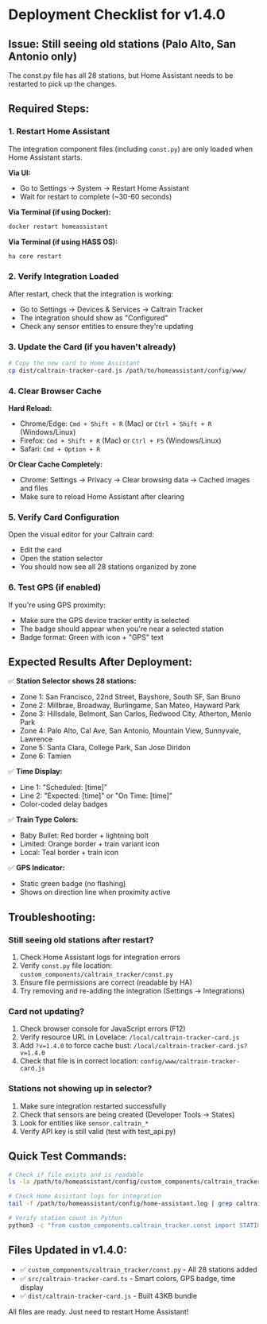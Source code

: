 # Deployment Checklist for v1.4.0

## Issue: Still seeing old stations (Palo Alto, San Antonio only)

The const.py file has all 28 stations, but Home Assistant needs to be restarted to pick up the changes.

## Required Steps:

### 1. Restart Home Assistant
The integration component files (including `const.py`) are only loaded when Home Assistant starts.

**Via UI:**
- Go to Settings → System → Restart Home Assistant
- Wait for restart to complete (~30-60 seconds)

**Via Terminal (if using Docker):**
```bash
docker restart homeassistant
```

**Via Terminal (if using HASS OS):**
```bash
ha core restart
```

### 2. Verify Integration Loaded
After restart, check that the integration is working:
- Go to Settings → Devices & Services → Caltrain Tracker
- The integration should show as "Configured"
- Check any sensor entities to ensure they're updating

### 3. Update the Card (if you haven't already)
```bash
# Copy the new card to Home Assistant
cp dist/caltrain-tracker-card.js /path/to/homeassistant/config/www/
```

### 4. Clear Browser Cache
**Hard Reload:**
- Chrome/Edge: `Cmd + Shift + R` (Mac) or `Ctrl + Shift + R` (Windows/Linux)
- Firefox: `Cmd + Shift + R` (Mac) or `Ctrl + F5` (Windows/Linux)
- Safari: `Cmd + Option + R`

**Or Clear Cache Completely:**
- Chrome: Settings → Privacy → Clear browsing data → Cached images and files
- Make sure to reload Home Assistant after clearing

### 5. Verify Card Configuration
Open the visual editor for your Caltrain card:
- Edit the card
- Open the station selector
- You should now see all 28 stations organized by zone

### 6. Test GPS (if enabled)
If you're using GPS proximity:
- Make sure the GPS device tracker entity is selected
- The badge should appear when you're near a selected station
- Badge format: Green with icon + "GPS" text

## Expected Results After Deployment:

✅ **Station Selector shows 28 stations:**
- Zone 1: San Francisco, 22nd Street, Bayshore, South SF, San Bruno
- Zone 2: Millbrae, Broadway, Burlingame, San Mateo, Hayward Park
- Zone 3: Hillsdale, Belmont, San Carlos, Redwood City, Atherton, Menlo Park
- Zone 4: Palo Alto, Cal Ave, San Antonio, Mountain View, Sunnyvale, Lawrence
- Zone 5: Santa Clara, College Park, San Jose Diridon
- Zone 6: Tamien

✅ **Time Display:**
- Line 1: "Scheduled: [time]"
- Line 2: "Expected: [time]" or "On Time: [time]"
- Color-coded delay badges

✅ **Train Type Colors:**
- Baby Bullet: Red border + lightning bolt
- Limited: Orange border + train variant icon
- Local: Teal border + train icon

✅ **GPS Indicator:**
- Static green badge (no flashing)
- Shows on direction line when proximity active

## Troubleshooting:

### Still seeing old stations after restart?
1. Check Home Assistant logs for integration errors
2. Verify `const.py` file location: `custom_components/caltrain_tracker/const.py`
3. Ensure file permissions are correct (readable by HA)
4. Try removing and re-adding the integration (Settings → Integrations)

### Card not updating?
1. Check browser console for JavaScript errors (F12)
2. Verify resource URL in Lovelace: `/local/caltrain-tracker-card.js`
3. Add `?v=1.4.0` to force cache bust: `/local/caltrain-tracker-card.js?v=1.4.0`
4. Check that file is in correct location: `config/www/caltrain-tracker-card.js`

### Stations not showing up in selector?
1. Make sure integration restarted successfully
2. Check that sensors are being created (Developer Tools → States)
3. Look for entities like `sensor.caltrain_*`
4. Verify API key is still valid (test with test_api.py)

## Quick Test Commands:

```bash
# Check if file exists and is readable
ls -la /path/to/homeassistant/config/custom_components/caltrain_tracker/const.py

# Check Home Assistant logs for integration
tail -f /path/to/homeassistant/config/home-assistant.log | grep caltrain

# Verify station count in Python
python3 -c "from custom_components.caltrain_tracker.const import STATIONS; print(f'Total stations: {len(STATIONS)} stop IDs')"
```

## Files Updated in v1.4.0:

- ✅ `custom_components/caltrain_tracker/const.py` - All 28 stations added
- ✅ `src/caltrain-tracker-card.ts` - Smart colors, GPS badge, time display
- ✅ `dist/caltrain-tracker-card.js` - Built 43KB bundle

All files are ready. Just need to restart Home Assistant!
